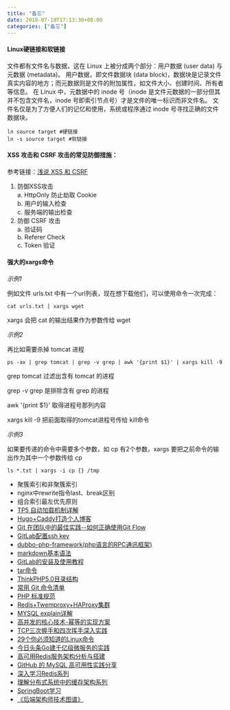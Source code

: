 ```yaml
---
title: "备忘"
date: 2018-07-10T17:13:30+08:00
categories: ["备忘"]
---
```

#### Linux硬链接和软链接  
文件都有文件名与数据，这在 Linux 上被分成两个部分：用户数据 (user data) 与元数据 (metadata)。
用户数据，即文件数据块 (data block)，数据块是记录文件真实内容的地方；而元数据则是文件的附加属性，如文件大小、创建时间、所有者等信息。
在 Linux 中，元数据中的 inode 号（inode 是文件元数据的一部分但其并不包含文件名，inode 号即索引节点号）才是文件的唯一标识而非文件名。
文件名仅是为了方便人们的记忆和使用，系统或程序通过 inode 号寻找正确的文件数据块。
```$bash
ln source target #硬链接
ln -s source target #软链接
```

#### XSS 攻击和 CSRF 攻击的常见防御措施：  
参考链接：<a href="https://github.com/dwqs/blog/issues/68" target="_blank">浅说 XSS 和 CSRF</a>
  1. 防御XSS攻击  
    a. HttpOnly 防止劫取 Cookie  
    b. 用户的输入检查  
    c. 服务端的输出检查  
  2. 防御 CSRF 攻击  
    a. 验证码  
    b. Referer Check  
    c. Token 验证  

#### 强大的xargs命令  

*示例1*

例如文件 urls.txt 中有一个url列表，现在想下载他们，可以使用命令一次完成：
```
cat urls.txt | xargs wget
```
xargs 会把 cat 的输出结果作为参数传给 wget

*示例2*
  
再比如需要杀掉 tomcat 进程
```
ps -ax | grep tomcat | grep -v grep | awk '{print $1}' | xargs kill -9
```
grep tomcat 过滤出含有 tomcat 的进程

grep -v grep 是排除含有 grep 的进程

awk '{print $1}' 取得进程号那列内容

xargs kill -9 把前面取得的tomcat进程号传给 kill命令

*示例3*
  
如果要传递的命令中需要多个参数，如 cp 有2个参数，xargs 要把之前命令的输出作为其中一个参数传给 cp
```
ls *.txt | xargs -i cp {} /tmp
```

* 聚簇索引和非聚簇索引
* nginx中rewrite指令last、break区别
* 组合索引最左优先原则
* <a href="http://www.php.cn/php-weizijiaocheng-383032.html" target="_blank">TP5 自动加载机制详解</a>
* <a href="https://my.oschina.net/EIKPE2lvl3wigMQG/blog/1832646" target="_blank">Hugo+Caddy打造个人博客</a>
* <a href="http://www.cnblogs.com/cnblogsfans/p/5075073.html" target="_blank">Git 在团队中的最佳实践--如何正确使用Git Flow</a>
* <a href="https://www.cnblogs.com/hafiz/p/8146324.html" target="_blank">GitLab配置ssh key</a>
* <a href="https://github.com/dubbo/dubbo-php-framework" target="_blank">dubbo-php-framework(php语言的RPC通讯框架)</a>
* <a href="https://www.jianshu.com/p/191d1e21f7ed" target="_blank">markdown基本语法</a>
* <a href="https://yq.aliyun.com/articles/74395" target="_blank">GitLab的安装及使用教程</a>
* <a href="http://man.linuxde.net/tar" target="_blank">tar命令</a>
* <a href="https://www.kancloud.cn/manual/thinkphp5/118008" target="_blank">ThinkPHP5.0目录结构</a>
* <a href="http://www.ruanyifeng.com/blog/2015/12/git-cheat-sheet.html" target="_blank">常用 Git 命令清单</a>
* <a href="https://psr.phphub.org" target="_blank">PHP 标准规范</a>
* <a href="https://blog.csdn.net/shmilychan/article/details/73433804" target="_blank">Redis+Twemproxy+HAProxy集群</a>
* <a href="https://blog.csdn.net/zhuxineli/article/details/14455029" target="_blank">MYSQL explain详解</a>
* <a href="http://825635381.iteye.com/blog/2276077" target="_blank">高并发的核心技术-幂等的实现方案</a>
* <a href="https://www.jianshu.com/p/a4beee06220c" target="_blank">TCP三次握手和四次挥手深入实践</a>
* <a href="https://github.com/dwqs/blog/issues/24" target="_blank">29个你必须知道的Linux命令</a>
* <a href="https://36kr.com/p/5073181.html" target="_blank">今日头条Go建千亿级微服务的实践</a>
* <a href="http://www.cnblogs.com/xuning/p/8464625.html" target="_blank">高可用Redis服务架构分析与搭建</a>
* <a href="https://www.oschina.net/translate/mysql-high-availability-at-github" target="_blank">GitHub 的 MySQL 高可用性实践分享</a>
* <a href="https://www.cnblogs.com/kismetv/p/8654978.html" target="_blank">深入学习Redis系列</a>
* <a href="https://juejin.im/post/5b45cee0e51d45194b18cdbc" target="_blank">理解分布式系统中的缓存架构系列</a>
* <a href="https://www.itcodemonkey.com/article/7191.html" target="_blank">SpringBoot学习</a>
* <a href="https://github.com/xingshaocheng/architect-awesome" target="_blank">《后端架构师技术图谱》</a>
